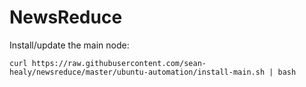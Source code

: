 # NewsReduce

Install/update the main node:

`curl https://raw.githubusercontent.com/sean-healy/newsreduce/master/ubuntu-automation/install-main.sh | bash`
